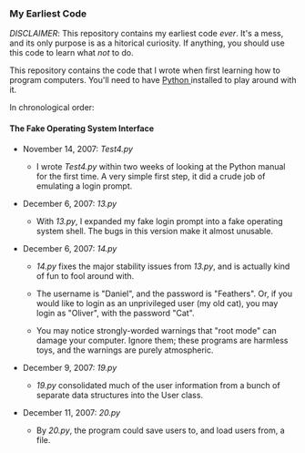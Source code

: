 ### My Earliest Code ###

*DISCLAIMER*: This repository contains my earliest code *ever*. It's a
mess, and its only purpose is as a hitorical curiosity. If anything,
you should use this code to learn what *not* to do.

This repository contains the code that I wrote when first learning how
to program computers. You'll need to have
[ Python ](http://python.org/download/releases/2.7.5) installed to play
around with it.


In chronological order:

#### The Fake Operating System Interface ####

* November 14, 2007: *Test4.py*
    * I wrote *Test4.py* within two weeks of looking at the Python
      manual for the first time. A very simple first step, it did a
      crude job of emulating a login prompt.

* December 6, 2007: *13.py*
    * With *13.py*, I expanded my fake login prompt into a fake
      operating system shell. The bugs in this version make it almost
      unusable.

* December 6, 2007: *14.py*
    * *14.py* fixes the major stability issues from *13.py*, and
      is actually kind of fun to fool around with.

    * The username is "Daniel", and the password is "Feathers". Or, if
      you would like to login as an unprivileged user (my old cat),
      you may login as "Oliver", with the password "Cat".

    * You may notice strongly-worded warnings that "root mode" can
      damage your computer. Ignore them; these programs are harmless
      toys, and the warnings are purely atmospheric.

* December 9, 2007: *19.py*
    * *19.py* consolidated much of the user information from a bunch
      of separate data structures into the User class.

* December 11, 2007: *20.py*
    * By *20.py*, the program could save users to, and load users
      from, a file.
